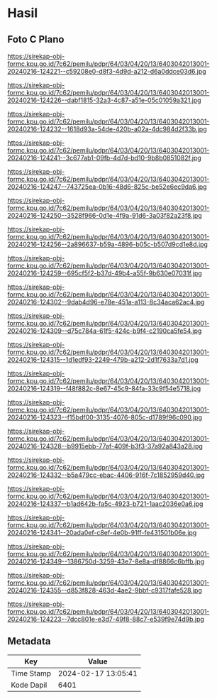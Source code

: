 # Hasil

## Foto C Plano

https://sirekap-obj-formc.kpu.go.id/7c62/pemilu/pdpr/64/03/04/20/13/6403042013001-20240216-124221--c59208e0-d8f3-4d9d-a212-d6a0ddce03d6.jpg

https://sirekap-obj-formc.kpu.go.id/7c62/pemilu/pdpr/64/03/04/20/13/6403042013001-20240216-124226--dabf1815-32a3-4c87-a51e-05c01059a321.jpg

https://sirekap-obj-formc.kpu.go.id/7c62/pemilu/pdpr/64/03/04/20/13/6403042013001-20240216-124232--1618d93a-54de-420b-a02a-4dc984d2f33b.jpg

https://sirekap-obj-formc.kpu.go.id/7c62/pemilu/pdpr/64/03/04/20/13/6403042013001-20240216-124241--3c677ab1-09fb-4d7d-bd10-9b8b0851082f.jpg

https://sirekap-obj-formc.kpu.go.id/7c62/pemilu/pdpr/64/03/04/20/13/6403042013001-20240216-124247--743725ea-0b16-48d6-825c-be52e6ec9da6.jpg

https://sirekap-obj-formc.kpu.go.id/7c62/pemilu/pdpr/64/03/04/20/13/6403042013001-20240216-124250--3528f966-0d1e-4f9a-91d6-3a03f82a23f8.jpg

https://sirekap-obj-formc.kpu.go.id/7c62/pemilu/pdpr/64/03/04/20/13/6403042013001-20240216-124256--2a896637-b59a-4896-b05c-b507d9cd1e8d.jpg

https://sirekap-obj-formc.kpu.go.id/7c62/pemilu/pdpr/64/03/04/20/13/6403042013001-20240216-124259--695cf5f2-b37d-49b4-a55f-9b630e07031f.jpg

https://sirekap-obj-formc.kpu.go.id/7c62/pemilu/pdpr/64/03/04/20/13/6403042013001-20240216-124302--9dab4d96-e78e-451a-a113-8c34aca62ac4.jpg

https://sirekap-obj-formc.kpu.go.id/7c62/pemilu/pdpr/64/03/04/20/13/6403042013001-20240216-124309--d75c784a-61f5-424c-b9f4-c2190ca5fe54.jpg

https://sirekap-obj-formc.kpu.go.id/7c62/pemilu/pdpr/64/03/04/20/13/6403042013001-20240216-124315--1d1edf93-2249-479b-a212-2d1f7633a7d1.jpg

https://sirekap-obj-formc.kpu.go.id/7c62/pemilu/pdpr/64/03/04/20/13/6403042013001-20240216-124319--f48f882c-8e67-45c9-84fa-33c9f54e5718.jpg

https://sirekap-obj-formc.kpu.go.id/7c62/pemilu/pdpr/64/03/04/20/13/6403042013001-20240216-124323--f15bdf00-3135-4076-805c-d1789f96c090.jpg

https://sirekap-obj-formc.kpu.go.id/7c62/pemilu/pdpr/64/03/04/20/13/6403042013001-20240216-124328--b9915ebb-77af-409f-b3f3-37a92a843a28.jpg

https://sirekap-obj-formc.kpu.go.id/7c62/pemilu/pdpr/64/03/04/20/13/6403042013001-20240216-124332--b5a479cc-ebac-4406-916f-7c1852959d40.jpg

https://sirekap-obj-formc.kpu.go.id/7c62/pemilu/pdpr/64/03/04/20/13/6403042013001-20240216-124337--b1ad642b-fa5c-4923-b721-1aac2036e0a6.jpg

https://sirekap-obj-formc.kpu.go.id/7c62/pemilu/pdpr/64/03/04/20/13/6403042013001-20240216-124341--20ada0ef-c8ef-4e0b-91ff-fe431501b06e.jpg

https://sirekap-obj-formc.kpu.go.id/7c62/pemilu/pdpr/64/03/04/20/13/6403042013001-20240216-124349--1386750d-3259-43e7-8e8a-df8866c6bffb.jpg

https://sirekap-obj-formc.kpu.go.id/7c62/pemilu/pdpr/64/03/04/20/13/6403042013001-20240216-124355--d853f828-463d-4ae2-9bbf-c9317fafe528.jpg

https://sirekap-obj-formc.kpu.go.id/7c62/pemilu/pdpr/64/03/04/20/13/6403042013001-20240216-124223--7dcc801e-e3d7-49f8-88c7-e539f9e74d9b.jpg


## Metadata

| Key        | Value               |
| ---------- | ------------------- |
| Time Stamp | 2024-02-17 13:05:41 |
| Kode Dapil | 6401                |



